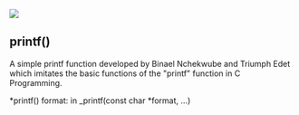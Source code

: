 ![](https://www.equestionanswers.com/c/images/printf-block-diagram.png)

## printf()
A simple printf function developed by Binael Nchekwube and Triumph Edet which imitates the basic functions of the "printf" function in C Programming.

*printf() format:
	in _printf(const char *format, ...)



